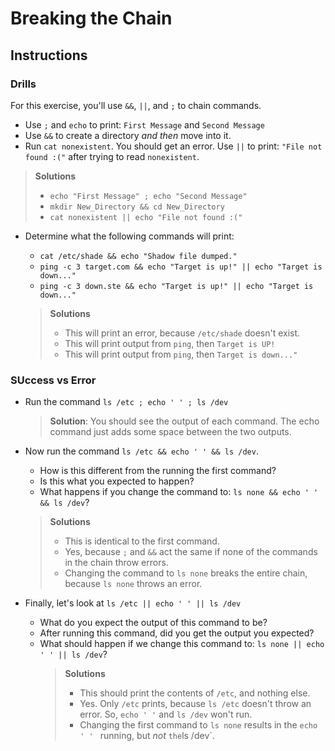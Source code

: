 # Breaking the Chain
## Instructions
### Drills
For this exercise, you'll use `&&`, `||`, and `;` to chain commands.
- Use `;` and `echo` to print: `First Message` and `Second Message`
- Use `&&` to create a directory _and then_ move into it.
- Run `cat nonexistent`. You should get an error. Use `||` to print: `"File not found :("` after trying to read `nonexistent`.
> **Solutions**
>   - `echo "First Message" ; echo "Second Message"`
>   - `mkdir New_Directory && cd New_Directory`
>   - `cat nonexistent || echo "File not found :("`

- Determine what the following commands will print:
  - `cat /etc/shade && echo "Shadow file dumped."`
  - `ping -c 3 target.com && echo "Target is up!" || echo "Target is down..."`
  - `ping -c 3 down.ste && echo "Target is up!" || echo "Target is down..."`

  > **Solutions**
  >   - This will print an error, because `/etc/shade` doesn't exist.
  >   - This will print output from `ping`, then `Target is UP!`
  >   - This will print output from `ping`, then `Target is down..."`

### SUccess vs Error

* Run the command `ls /etc ; echo ' ' ; ls /dev`
    > **Solution**: You should see the output of each command. The echo command just adds some space between the two outputs.

* Now run the command `ls /etc && echo ' ' && ls /dev`.
    * How is this different from the running the first command?
    * Is this what you expected to happen?
    * What happens if you change the command to: `ls none && echo ' ' && ls /dev`?
    > **Solutions**
    >   - This is identical to the first command.
    >   - Yes, because `;` and `&&` act the same if none of the commands in the chain throw errors.
    >   - Changing the command to `ls none` breaks the entire chain, because `ls none` throws an error.

* Finally, let's look at `ls /etc || echo ' ' || ls /dev`
  * What do you expect the output of this command to be?
  * After running this command, did you get the output you expected?
  * What should happen if we change this command to: `ls none || echo ' ' || ls /dev`?
    > **Solutions**
    >   - This should print the contents of `/etc`, and nothing else.
    >   - Yes. Only `/etc` prints, because `ls /etc` doesn't throw an error. So, `echo ' '` and `ls /dev` won't run.
    >   - Changing the first command to `ls none` results in the `echo ' ' ` running, but _not_ ` the `ls /dev`.
